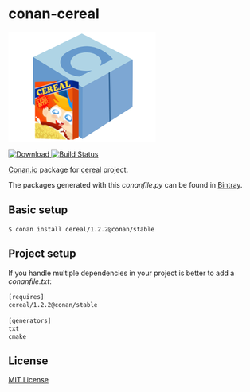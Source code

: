 # conan-cereal

![conan-cereal image](/images/conan-cereal.png)

[ ![Download](https://api.bintray.com/packages/conan-community/conan/cereal%3Aconan/images/download.svg?version=1.2.2%3Astable) ](https://bintray.com/conan-community/conan/cereal%3Aconan/1.2.2%3Astable/link)
[![Build Status](https://travis-ci.org/conan-community/conan-cereal.svg?branch=stable%2F1.2.2)](https://travis-ci.org/conan-community/conan-cereal)


[Conan.io](https://conan.io) package for [cereal](https://github.com/USCiLab/cereal) project.

The packages generated with this *conanfile.py* can be found in [Bintray](https://bintray.com/conan-community/conan/cereal%3Aconan).

## Basic setup

    $ conan install cereal/1.2.2@conan/stable

## Project setup

If you handle multiple dependencies in your project is better to add a *conanfile.txt*:

    [requires]
    cereal/1.2.2@conan/stable

    [generators]
    txt
    cmake

## License

[MIT License](LICENSE)
